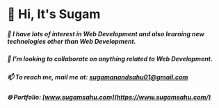 # 👋 Hi, It's Sugam
##### 👀 I have lots of interest in Web Development and also learning new technologies other than Web Development.
##### 💞️ I’m looking to collaborate on anything related to Web Development.
##### 📫 To reach me, mail me at: sugamanandsahu01@gmail.com
##### 🌐 Portfolio: [www.sugamsahu.com](https://www.sugamsahu.com/)

<!---
iSugam/iSugam is a ✨ special ✨ repository because its `README.md` (this file) appears on your GitHub profile.
You can click the Preview link to take a look at your changes.
--->
